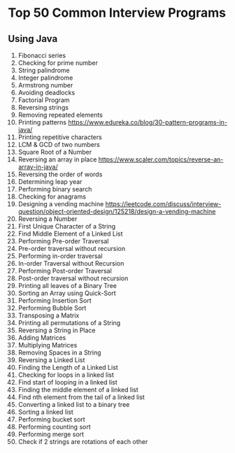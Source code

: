 # Top 50 Common Interview Programs
## Using Java
 1. Fibonacci series
 2. Checking for prime number
 3. String palindrome
 4. Integer palindrome
 5. Armstrong number
 6. Avoiding deadlocks
 7. Factorial Program
 8. Reversing strings
 9. Removing repeated elements
10. Printing patterns https://www.edureka.co/blog/30-pattern-programs-in-java/
11. Printing repetitive characters
12. LCM & GCD of two numbers
13. Square Root of a Number
14. Reversing an array in place https://www.scaler.com/topics/reverse-an-array-in-java/
15. Reversing the order of words
16. Determining leap year
17. Performing binary search
18. Checking for anagrams
19. Designing a vending machine https://leetcode.com/discuss/interview-question/object-oriented-design/125218/design-a-vending-machine
20. Reversing a Number
21. First Unique Character of a String
22. Find Middle Element of a Linked List
23. Performing Pre-order Traversal
24. Pre-order traversal without recursion
25. Performing in-order traversal
26. In-order Traversal without Recursion
27. Performing Post-order Traversal
28. Post-order traversal without recursion
29. Printing all leaves of a Binary Tree
30. Sorting an Array using Quick-Sort
31. Performing Insertion Sort
32. Performing Bubble Sort
33. Transposing a Matrix
34. Printing all permutations of a String
35. Reversing a String in Place
36. Adding Matrices
37. Multiplying Matrices
38. Removing Spaces in a String
39. Reversing a Linked List
40. Finding the Length of a Linked List
41. Checking for loops in a linked list
42. Find start of looping in a linked list
43. Finding the middle element of a linked list
44. Find nth element from the tail of a linked list
45. Converting a linked list to a binary tree
46. Sorting a linked list
47. Performing bucket sort
48. Performing counting sort
49. Performing merge sort
50. Check if 2 strings are rotations of each other
